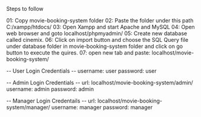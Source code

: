 Steps to follow

01: Copy movie-booking-system folder
02: Paste the folder under this path C:/xampp/htdocs/
03: Open Xampp and start Apache and MySQL
04: Open web browser and goto localhost/phpmyadmin/
05: Create new database called cinemix.
06: Click on import button and choose the SQL Query file under database folder in movie-booking-system folder and click on go button to execute the quires.
07: open new tab and paste: localhost/movie-booking-system/

-- User Login Credentials --
username: user
password: user


-- Admin Login Credentials --
url: localhost/movie-booking-system/admin/
username: admin
password: admin


-- Manager Login Credentails --
url: localhost/movie-booking-system/manager/
username: manager
password: manager